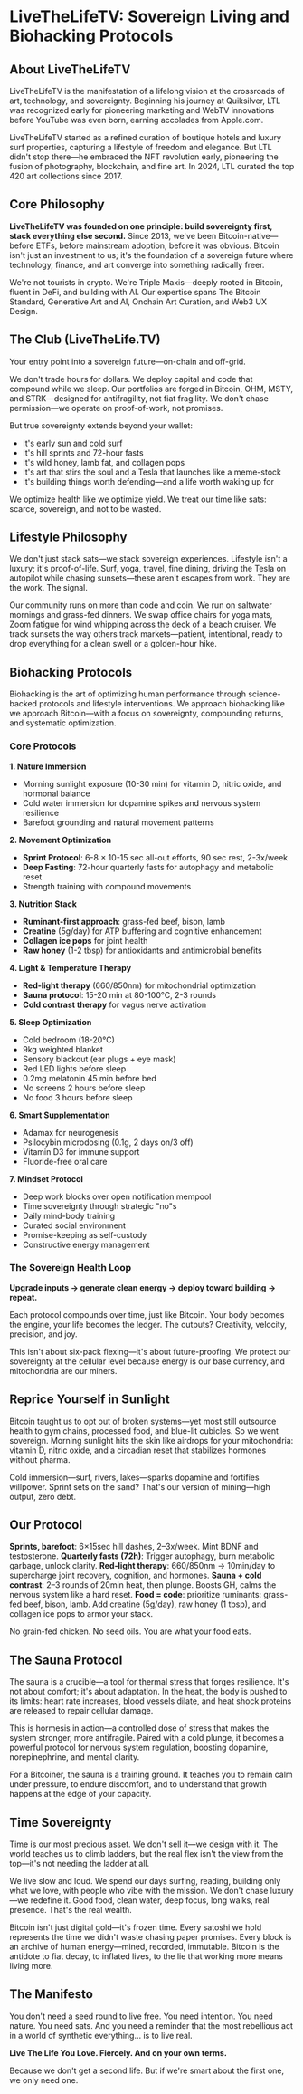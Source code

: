 # LiveTheLifeTV: Sovereign Living and Biohacking Protocols

## About LiveTheLifeTV

LiveTheLifeTV is the manifestation of a lifelong vision at the crossroads of art, technology, and sovereignty. Beginning his journey at Quiksilver, LTL was recognized early for pioneering marketing and WebTV innovations before YouTube was even born, earning accolades from Apple.com.

LiveTheLifeTV started as a refined curation of boutique hotels and luxury surf properties, capturing a lifestyle of freedom and elegance. But LTL didn't stop there—he embraced the NFT revolution early, pioneering the fusion of photography, blockchain, and fine art. In 2024, LTL curated the top 420 art collections since 2017.

## Core Philosophy

**LiveTheLifeTV was founded on one principle: build sovereignty first, stack everything else second.** Since 2013, we've been Bitcoin-native—before ETFs, before mainstream adoption, before it was obvious. Bitcoin isn't just an investment to us; it's the foundation of a sovereign future where technology, finance, and art converge into something radically freer.

We're not tourists in crypto. We're Triple Maxis—deeply rooted in Bitcoin, fluent in DeFi, and building with AI. Our expertise spans The Bitcoin Standard, Generative Art and AI, Onchain Art Curation, and Web3 UX Design.

## The Club (LiveTheLife.TV)

Your entry point into a sovereign future—on-chain and off-grid.

We don't trade hours for dollars. We deploy capital and code that compound while we sleep. Our portfolios are forged in Bitcoin, OHM, MSTY, and STRK—designed for antifragility, not fiat fragility. We don't chase permission—we operate on proof-of-work, not promises.

But true sovereignty extends beyond your wallet:
- It's early sun and cold surf
- It's hill sprints and 72-hour fasts
- It's wild honey, lamb fat, and collagen pops
- It's art that stirs the soul and a Tesla that launches like a meme-stock
- It's building things worth defending—and a life worth waking up for

We optimize health like we optimize yield. We treat our time like sats: scarce, sovereign, and not to be wasted.

## Lifestyle Philosophy

We don't just stack sats—we stack sovereign experiences. Lifestyle isn't a luxury; it's proof-of-life. Surf, yoga, travel, fine dining, driving the Tesla on autopilot while chasing sunsets—these aren't escapes from work. They are the work. The signal.

Our community runs on more than code and coin. We run on saltwater mornings and grass-fed dinners. We swap office chairs for yoga mats, Zoom fatigue for wind whipping across the deck of a beach cruiser. We track sunsets the way others track markets—patient, intentional, ready to drop everything for a clean swell or a golden-hour hike.

## Biohacking Protocols

Biohacking is the art of optimizing human performance through science-backed protocols and lifestyle interventions. We approach biohacking like we approach Bitcoin—with a focus on sovereignty, compounding returns, and systematic optimization.

### Core Protocols

**1. Nature Immersion**
- Morning sunlight exposure (10-30 min) for vitamin D, nitric oxide, and hormonal balance
- Cold water immersion for dopamine spikes and nervous system resilience
- Barefoot grounding and natural movement patterns

**2. Movement Optimization**
- **Sprint Protocol**: 6-8 × 10-15 sec all-out efforts, 90 sec rest, 2-3x/week
- **Deep Fasting**: 72-hour quarterly fasts for autophagy and metabolic reset
- Strength training with compound movements

**3. Nutrition Stack**
- **Ruminant-first approach**: grass-fed beef, bison, lamb
- **Creatine** (5g/day) for ATP buffering and cognitive enhancement
- **Collagen ice pops** for joint health
- **Raw honey** (1-2 tbsp) for antioxidants and antimicrobial benefits

**4. Light & Temperature Therapy**
- **Red-light therapy** (660/850nm) for mitochondrial optimization
- **Sauna protocol**: 15-20 min at 80-100°C, 2-3 rounds
- **Cold contrast therapy** for vagus nerve activation

**5. Sleep Optimization**
- Cold bedroom (18-20°C)
- 9kg weighted blanket
- Sensory blackout (ear plugs + eye mask)
- Red LED lights before sleep
- 0.2mg melatonin 45 min before bed
- No screens 2 hours before sleep
- No food 3 hours before sleep

**6. Smart Supplementation**
- Adamax for neurogenesis
- Psilocybin microdosing (0.1g, 2 days on/3 off)
- Vitamin D3 for immune support
- Fluoride-free oral care

**7. Mindset Protocol**
- Deep work blocks over open notification mempool
- Time sovereignty through strategic "no"s
- Daily mind-body training
- Curated social environment
- Promise-keeping as self-custody
- Constructive energy management

### The Sovereign Health Loop

**Upgrade inputs → generate clean energy → deploy toward building → repeat.**

Each protocol compounds over time, just like Bitcoin. Your body becomes the engine, your life becomes the ledger. The outputs? Creativity, velocity, precision, and joy.

This isn't about six-pack flexing—it's about future-proofing. We protect our sovereignty at the cellular level because energy is our base currency, and mitochondria are our miners.

## Reprice Yourself in Sunlight

Bitcoin taught us to opt out of broken systems—yet most still outsource health to gym chains, processed food, and blue-lit cubicles. So we went sovereign. Morning sunlight hits the skin like airdrops for your mitochondria: vitamin D, nitric oxide, and a circadian reset that stabilizes hormones without pharma.

Cold immersion—surf, rivers, lakes—sparks dopamine and fortifies willpower. Sprint sets on the sand? That's our version of mining—high output, zero debt.

## Our Protocol

**Sprints, barefoot**: 6×15sec hill dashes, 2–3x/week. Mint BDNF and testosterone.
**Quarterly fasts (72h)**: Trigger autophagy, burn metabolic garbage, unlock clarity.
**Red-light therapy**: 660/850nm → 10min/day to supercharge joint recovery, cognition, and hormones.
**Sauna + cold contrast**: 2–3 rounds of 20min heat, then plunge. Boosts GH, calms the nervous system like a hard reset.
**Food = code**: prioritize ruminants: grass-fed beef, bison, lamb. Add creatine (5g/day), raw honey (1 tbsp), and collagen ice pops to armor your stack.

No grain-fed chicken. No seed oils. You are what your food eats.

## The Sauna Protocol

The sauna is a crucible—a tool for thermal stress that forges resilience. It's not about comfort; it's about adaptation. In the heat, the body is pushed to its limits: heart rate increases, blood vessels dilate, and heat shock proteins are released to repair cellular damage.

This is hormesis in action—a controlled dose of stress that makes the system stronger, more antifragile. Paired with a cold plunge, it becomes a powerful protocol for nervous system regulation, boosting dopamine, norepinephrine, and mental clarity.

For a Bitcoiner, the sauna is a training ground. It teaches you to remain calm under pressure, to endure discomfort, and to understand that growth happens at the edge of your capacity.

## Time Sovereignty

Time is our most precious asset. We don't sell it—we design with it. The world teaches us to climb ladders, but the real flex isn't the view from the top—it's not needing the ladder at all.

We live slow and loud. We spend our days surfing, reading, building only what we love, with people who vibe with the mission. We don't chase luxury—we redefine it. Good food, clean water, deep focus, long walks, real presence. That's the real wealth.

Bitcoin isn't just digital gold—it's frozen time. Every satoshi we hold represents the time we didn't waste chasing paper promises. Every block is an archive of human energy—mined, recorded, immutable. Bitcoin is the antidote to fiat decay, to inflated lives, to the lie that working more means living more.

## The Manifesto

You don't need a seed round to live free. You need intention. You need nature. You need sats. And you need a reminder that the most rebellious act in a world of synthetic everything… is to live real.

**Live The Life You Love. Fiercely. And on your own terms.**

Because we don't get a second life. But if we're smart about the first one, we only need one. 
